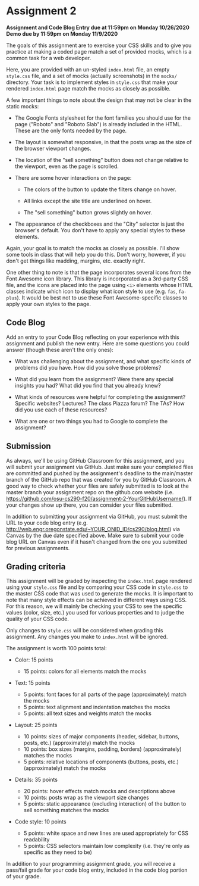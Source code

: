 # Assignment 2

**Assignment and Code Blog Entry due at 11:59pm on Monday 10/26/2020**<br/>
**Demo due by 11:59pm on Monday 11/9/2020**

The goals of this assignment are to exercise your CSS skills and to give you practice at making a coded page match a set of provided mocks, which is a common task for a web developer.

Here, you are provided with an un-styled `index.html` file, an empty `style.css` file, and a set of mocks (actually screenshots) in the `mocks/` directory.  Your task is to implement styles in `style.css` that make your rendered `index.html` page match the mocks as closely as possible.

A few important things to note about the design that may not be clear in the static mocks:

* The Google Fonts stylesheet for the font families you should use for the page ("Roboto" and "Roboto Slab") is already included in the HTML.  These are the only fonts needed by the page.

* The layout is somewhat responsive, in that the posts wrap as the size of the browser viewport changes.

* The location of the "sell something" button does not change relative to the viewport, even as the page is scrolled.

* There are some hover interactions on the page:

  * The colors of the button to update the filters change on hover.

  * All links except the site title are underlined on hover.

  * The "sell something" button grows slightly on hover.

* The appearance of the checkboxes and the "City" selector is just the browser's default.  You don't have to apply any special styles to these elements.

Again, your goal is to match the mocks as closely as possible.  I'll show some tools in class that will help you do this.  Don't worry, however, if you don't get things like madding, margins, etc. exactly right.

One other thing to note is that the page incorporates several icons from the Font Awesome icon library. This library is incorporated as a 3rd-party CSS file, and the icons are placed into the page using `<i>` elements whose HTML classes indicate which icon to display what icon style to use (e.g. `fas`, `fa-plus`). It would be best not to use these Font Awesome-specific classes to apply your own styles to the page.

## Code Blog

Add an entry to your Code Blog reflecting on your experience with this assignment and publish the new entry.  Here are some questions you could answer (though these aren't the only ones):

* What was challenging about the assignment, and what specific kinds of problems did you have.  How did you solve those problems?

* What did you learn from the assignment?  Were there any special insights you had?  What did you find that you already knew?

* What kinds of resources were helpful for completing the assignment?  Specific websites?  Lectures?  The class Piazza forum?  The TAs?  How did you use each of these resources?

* What are one or two things you had to Google to complete the assignment?

## Submission

As always, we'll be using GitHub Classroom for this assignment, and you will submit your assignment via GitHub.  Just make sure your completed files are committed and pushed by the assignment's deadline to the main/master branch of the GitHub repo that was created for you by GitHub Classroom.  A good way to check whether your files are safely submitted is to look at the master branch your assignment repo on the github.com website (i.e. https://github.com/osu-cs290-f20/assignment-2-YourGitHubUsername/). If your changes show up there, you can consider your files submitted.

In addition to submitting your assignment via GitHub, you must submit the URL to your code blog entry (e.g. http://web.engr.oregonstate.edu/~YOUR_ONID_ID/cs290/blog.html) via Canvas by the due date specified above.  Make sure to submit your code blog URL on Canvas even if it hasn't changed from the one you submitted for previous assignments.

## Grading criteria

This assignment will be graded by inspecting the `index.html` page rendered using your `style.css` file and by comparing your CSS code in `style.css` to the master CSS code that was used to generate the mocks.  It is important to note that many style effects can be achieved in different ways using CSS.  For this reason, we will mainly be checking your CSS to see the specific values (color, size, etc.) you used for various properties and to judge the quality of your CSS code.

Only changes to `style.css` will be considered when grading this assignment.  Any changes you make to `index.html` will be ignored.

The assignment is worth 100 points total:

* Color: 15 points
  * 15 points: colors for all elements match the mocks

* Text: 15 points
  * 5 points: font faces for all parts of the page (approximately) match the mocks
  * 5 points: text alignment and indentation matches the mocks
  * 5 points: all text sizes and weights match the mocks

* Layout: 25 points
  * 10 points: sizes of major components (header, sidebar, buttons, posts, etc.) (approximately) match the mocks
  * 10 points: box sizes (margins, padding, borders) (approximately) matches the mocks
  * 5 points: relative locations of components (buttons, posts, etc.) (approximately) match the mocks

* Details: 35 points
  * 20 points: hover effects match mocks and descriptions above
  * 10 points: posts wrap as the viewport size changes
  * 5 points: static appearance (excluding interaction) of the button to sell something matches the mocks

* Code style: 10 points
  * 5 points: white space and new lines are used appropriately for CSS readability
  * 5 points: CSS selectors maintain low complexity (i.e. they're only as specific as they need to be)

In addition to your programming assignment grade, you will receive a pass/fail grade for your code blog entry, included in the code blog portion of your grade.
